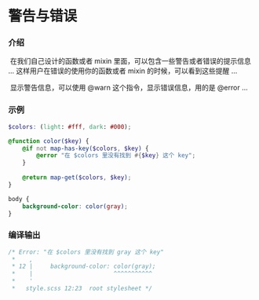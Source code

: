 # 警告与错误

### 介绍

​	在我们自己设计的函数或者 mixin 里面，可以包含一些警告或者错误的提示信息 ... 这样用户在错误的使用你的函数或者 mixin 的时候，可以看到这些提醒 ...

​	显示警告信息，可以使用 @warn 这个指令，显示错误信息，用的是 @error ... 

### 示例

```scss
$colors: (light: #fff, dark: #000);

@function color($key) {
    @if not map-has-key($colors, $key) {
        @error "在 $colors 里没有找到 #{$key} 这个 key";
    }
    
    @return map-get($colors, $key);
}

body {
    background-color: color(gray);
}
```

### 编译输出

```css
/* Error: "在 $colors 里没有找到 gray 这个 key"
 *    ,
 * 12 |     background-color: color(gray);
 *    |                       ^^^^^^^^^^^
 *    '
 *   style.scss 12:23  root stylesheet */
```

